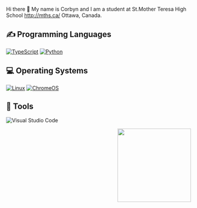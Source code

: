  Hi there 👋
My name is Corbyn and I am a student at St.Mother Teresa High School http://mths.ca/ Ottawa, Canada.


<h2>✍ Programming Languages</h2>
  <a href="https://github.com/search?q=user%3AMr-Coxall+language%3Atypescript"><img alt="TypeScript" src="https://img.shields.io/badge/TypeScript-%23007ACC.svg?logo=TypeScript&logoColor=white"></a> 
  <a href="https://github.com/search?q=user%3AMr-Coxall+language%3Apython"><img alt="Python" src="https://img.shields.io/badge/Python-14354C.svg?logo=python&logoColor=white"></a>

  <h2>💻 Operating Systems</h2>
    <a href="https://linux.org/"><img src="https://img.shields.io/badge/Linux-FCC624?logo=linux&logoColor=white" alt="Linux"></a>
      <a href="https://www.google.com/intl/en_ca/chromebook/chrome-os/"><img src="https://img.shields.io/badge/chrome%20os-3d89fc?logo=google%20chrome&logoColor=white" alt="ChromeOS"></a>

## 🔧 Tools
  ![Visual Studio Code](https://img.shields.io/badge/Visual%20Studio%20Code-0078d7.svg?style=for-the-badge&logo=visual-studio-code&logoColor=white)


<a href="#"><img align="right" src="https://github.com/blackcater/blackcater/raw/main/images/banner.gif" width="200 " height="200" /></a>



<!---
Corbyn-daGama/Corbyn-daGama is a ✨ special ✨ repository because its `README.md` (this file) appears on your GitHub profile.
You can click the Preview link to take a look at your changes.
--->
